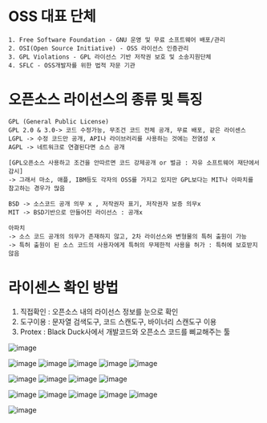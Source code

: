 # OSS 대표 단체
```
1. Free Software Foundation - GNU 운영 및 무료 소프트웨어 배포/관리
2. OSI(Open Source Initiative) - OSS 라이선스 인증관리
3. GPL Violations - GPL 라이선스 기반 저작권 보호 및 소송지원단체
4. SFLC - OSS개발자를 위한 법적 자문 기관
```

# 오픈소스 라이선스의 종류 및 특징
```
GPL (General Public License)
GPL 2.0 & 3.0-> 코드 수정가능, 무조건 코드 전체 공개, 무료 배포, 같은 라이센스 
LGPL -> 수정 코드만 공개, API나 라이브러리를 사용하는 것에는 전염성 x
AGPL -> 네트워크로 연결된다면 소스 공개

[GPL오픈소스 사용하고 조건을 안따르면 코드 강제공개 or 벌금 : 자유 소프트웨어 재단에서 감시]
-> 그래서 마소, 애플, IBM등도 각자의 OSS를 가지고 있지만 GPL보다는 MIT나 아파치를 참고하는 경우가 많음

BSD -> 소스코드 공개 의무 x , 저작권자 표기, 저작권자 보증 의무x
MIT -> BSD기반으로 만들어진 라이선스 : 공개x

아파치 
-> 소스 코드 공개의 의무가 존재하지 않고, 2차 라이선스와 변형물의 특허 출원이 가능
-> 특허 출원이 된 소스 코드의 사용자에게 특허의 무제한적 사용을 허가 : 특허에 보호받지 않음
```

# 라이센스 확인 방법
1. 직접확인 : 오픈소스 내의 라이선스 정보를 눈으로 확인
1. 도구이용 : 문자열 검색도구, 코드 스캔도구, 바이너리 스캔도구 이용
1. Protex : Black Duck사에서 개발코드와 오픈소스 코드를 삐교해주는 툴


![image](/uploads/188960805dc72e170abd48c43b9aac0e/image.png)

![image](/uploads/a3725c48b833c427a72750dc25156a46/image.png)
![image](/uploads/b2bffa1f20617174e1c5c23fedc56654/image.png)
![image](/uploads/cab6ec5907190025839f02b71adc3cba/image.png)
![image](/uploads/43249a09407c43d3fdf53725434d652f/image.png)
![image](/uploads/5ef750099ec43be2aac57e75200cf866/image.png)

![image](/uploads/40d61b9965fabb67cd1c5f6c02812ed1/image.png)
![image](/uploads/e4ad82a75f198731a703ebb20ead3655/image.png)
![image](/uploads/a20adcfeaa87dc6286a49804dcf33836/image.png)
![image](/uploads/97e328f1228a00ba7f23986128288626/image.png)

![image](/uploads/493977843f32faca27be85c88571f341/image.png)
![image](/uploads/55bb53601be7e4e71fcec0d7a94c43cb/image.png)
![image](/uploads/e381203cc49abc17eeb60ab683b2e996/image.png)
![image](/uploads/112d2355770ba174c6deddc4656c4b44/image.png)
![image](/uploads/378dc169dd758be9cf464b5c026aeb52/image.png)

![image](/uploads/e4eda09ac5ccfad8f84a4b85f24aab55/image.png)
